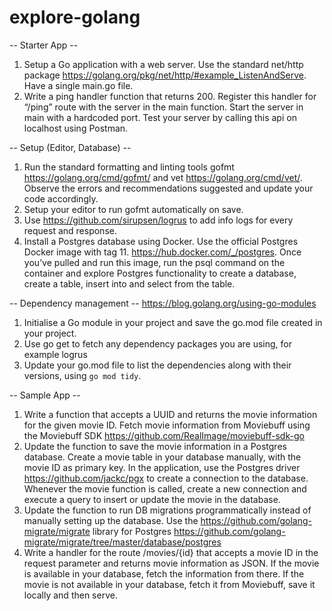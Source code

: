 # explore-golang


-- Starter App --

1. Setup a Go application with a web server. Use the standard net/http package https://golang.org/pkg/net/http/#example_ListenAndServe. Have a single main.go file.
2. Write a ping handler function that returns 200. Register this handler for “/ping” route with the server in the main function. Start the server in main with a hardcoded port. Test your server by calling this api on localhost using Postman.

-- Setup (Editor, Database) --

1. Run the standard formatting and linting tools gofmt https://golang.org/cmd/gofmt/ and vet https://golang.org/cmd/vet/. Observe the errors and recommendations suggested and update your code accordingly.
2. Setup your editor to run gofmt automatically on save.
3. Use https://github.com/sirupsen/logrus to add info logs for every request and response.
4. Install a Postgres database using Docker. Use the official Postgres Docker image with tag 11. https://hub.docker.com/_/postgres. Once you’ve pulled and run this image, run the psql command on the container and explore Postgres functionality to create a database, create a table, insert into and select from the table.

-- Dependency management -- https://blog.golang.org/using-go-modules

1. Initialise a Go module in your project and save the go.mod file created in your project.
2. Use go get to fetch any dependency packages you are using, for example logrus
3. Update your go.mod file to list the dependencies along with their versions, using `go mod tidy`.

-- Sample App --

1. Write a function that accepts a UUID and returns the movie information for the given movie ID. Fetch movie information from Moviebuff using the Moviebuff SDK https://github.com/RealImage/moviebuff-sdk-go
2. Update the function to save the movie information in a Postgres database. Create a movie table in your database manually, with the movie ID as primary key. In the application, use the Postgres driver https://github.com/jackc/pgx to create a connection to the database. Whenever the movie function is called, create a new connection and execute a query to insert or update the movie in the database.
3. Update the function to run DB migrations programmatically instead of manually setting up the database. Use the https://github.com/golang-migrate/migrate library for Postgres https://github.com/golang-migrate/migrate/tree/master/database/postgres
4. Write a handler for the route /movies/{id} that accepts a movie ID in the request parameter and returns movie information as JSON. If the movie is available in your database, fetch the information from there. If the movie is not available in your database, fetch it from Moviebuff, save it locally and then serve.